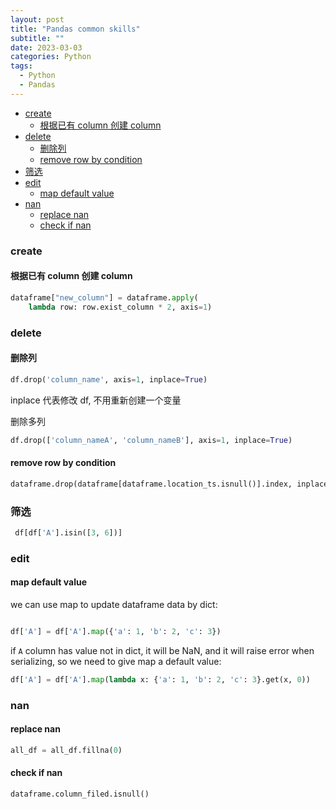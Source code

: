 ```yaml
---
layout: post
title: "Pandas common skills"
subtitle: ""
date: 2023-03-03
categories: Python
tags:
  - Python
  - Pandas
---
```


- [create](#create)
  - [根据已有 column 创建 column](#根据已有-column-创建-column)
- [delete](#delete)
  - [删除列](#删除列)
  - [remove row by condition](#remove-row-by-condition)
- [筛选](#筛选)
- [edit](#edit)
  - [map default value](#map-default-value)
- [nan](#nan)
  - [replace nan](#replace-nan)
  - [check if nan](#check-if-nan)

### create

#### 根据已有 column 创建 column

```python
dataframe["new_column"] = dataframe.apply(
    lambda row: row.exist_column * 2, axis=1)
```

### delete

#### 删除列

```python
df.drop('column_name', axis=1, inplace=True)
```

inplace 代表修改 df, 不用重新创建一个变量

删除多列

```python
df.drop(['column_nameA', 'column_nameB'], axis=1, inplace=True)
```

#### remove row by condition

```python
dataframe.drop(dataframe[dataframe.location_ts.isnull()].index, inplace=True)
```

### 筛选

```python
 df[df['A'].isin([3, 6])]
```

### edit

#### map default value

we can use map to update dataframe data by dict:

```python

df['A'] = df['A'].map({'a': 1, 'b': 2, 'c': 3})
```

if `A` column has value not in dict, it will be NaN, and it will raise error when serializing, so we need to give map a default value:

```python
df['A'] = df['A'].map(lambda x: {'a': 1, 'b': 2, 'c': 3}.get(x, 0))
```

### nan

#### replace nan

```python
all_df = all_df.fillna(0)
```

#### check if nan

```python
dataframe.column_filed.isnull()
```
